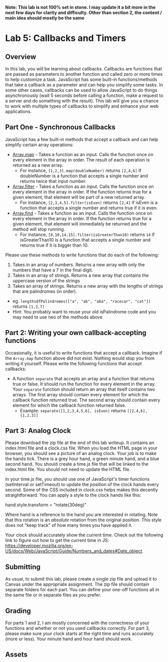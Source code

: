 **Note: This lab is not 100% set in stone. I may update it a bit more in the next few days for clarity and difficulty. Other than section 2, the content / main idea should mostly be the same**

# Lab 5: Callbacks and Timers

## Overview

In this lab, you will be learning about callbacks. Callbacks are functions that are passed as parameters to another function and called zero or more times to help customize a task. JavaScript has some built-in functions/methods that take a callback as a parameter and can help you simplify some tasks. In some other cases, callbacks can be used to allow JavaScript to do things asynchronously (wait 5 seconds before calling a function, make a request to a server and do something with the result). This lab will give you a chance to work with multiple types of callbacks to simplify and enhance your web applications.

## Part One - Synchronous Callbacks

JavaScript has a few built-in methods that accept a callback and can help simplify certain array operations:

- [Array.map](https://developer.mozilla.org/en-US/docs/Web/JavaScript/Reference/Global_Objects/Array/map) - Takes a function as an input. Calls the function once on every element in the array in order. The result of each operation is returned as a new array.
  - For instance, `[1,2,3].map(doubleNumber)` returns `[2,4,6]` if doubleNumber is a function that accepts a single number and returns twice that input number.
- [Array.filter](https://developer.mozilla.org/en-US/docs/Web/JavaScript/Reference/Global_Objects/Array/filter) - Takes a function as an input. Calls the function once on every element in the array in order. If the function returns true for a given element, that element will be part of a new returned array.
  - For instance, `[2,3,4,5].filter(isEven)` returns `[2,4]` if isEven is a function that accepts a single number and returns true if it is even.
- [Array.find](https://developer.mozilla.org/en-US/docs/Web/JavaScript/Reference/Global_Objects/Array/find) - Takes a function as an input. Calls the function once on every element in the array in order. If the function returns true for a given element, that element will immediately be returned and the method will stop running.
  - For instance, `[9,10,14,15].filter(isGreaterThan10)` returns `14` if isGreaterThan10 is a function that accepts a single number and returns true if it is bigger than 10.

Please use these methods to write functions that do each of the following:

1. Takes in an array of numbers. Returns a new array with only the numbers that have a 7 in the final digit.
1. Takes in an array of strings. Returns a new array that contains the uppercase version of the strings
1. Takes an array of strings. Returns a new array with the lengths of strings that are palindromes (in order).
  - eg. `lengthsOfPalindromes(["a", "ab", "aba", "racecar", "cat"])` returns `[1,3,7]`
  - Hint: You probably want to reuse your old isPalindrome code and you may need to use two of the methods above

## Part 2: Writing your own callback-accepting functions

Occasionally, it is useful to write functions that accept a callback. Imagine if the `Array.map` function above did not exist. Nothing would stop you from writing it yourself. Please write the following functions that accept callbacks:

- A function `separate` that accepts an array and a function that returns true or false. It should run the function for every element in the array. Your `separate` function should return an array that itself contains two arrays. The first array should contain every element for which the callback function returned true. The second array should contain every element for which the callback function returned false.
  - Example: `separate([1,2,3,4,5,6], isEven)` returns `[[2,4,6], [1,2,3]]`

## Part 3: Analog Clock

Please download the zip file at the end of this lab writeup. It contains an index.html file and a clock.css file.  When you load the HTML page in your browser, you should see a picture of an analog clock. Your job is to make the hands tick. There is a grey hour hand, a green minute hand, and a blue second hand. You should create a time.js file that will be linked to the index.html file. You should not need to update the HTML file.

In your time.js file, you should use one of JavaScript's timer functions (setInterval or setTimeout) to update the position of the clock hands every second. Some of the CSS included in clock.css helps makes this decently straightforward. You can apply a style to the clock hands like this:

hand.style.transform = "rotate(30deg)"

Where hand is a reference to the hand you are interested in rotating. Note that this rotation is an *absolute* rotation from the original position. This style does not "keep track" of how many times you have applied it.

Your clock should accurately show the current time. Check out the following link to figure out how to get the current time in JS: <https://developer.mozilla.org/en-US/docs/Web/JavaScript/Guide/Numbers_and_dates#Date_object>.

## Submitting

As usual, to submit this lab, please create a single zip file and upload it to Canvas under the appropriate assignment. The zip file should contain separate folders for each part. You can define your one-off functions all in the same file or in separate files as you prefer.

## Grading

For parts 1 and 2, I am mostly concerned with the correctness of your functions and whether or not you used callbacks correctly. For part 3, please make sure your clock starts at the right time and runs accurately (more or less). Your minute hand and hour hand should work.

## Assets